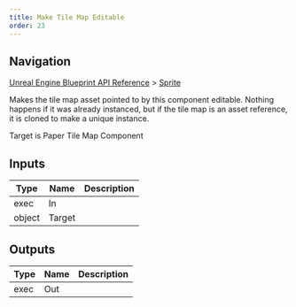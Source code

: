 ```yaml
---
title: Make Tile Map Editable
order: 23
---
```

## Navigation

[Unreal Engine Blueprint API Reference](https://dev.epicgames.com/documentation/en-us/unreal-engine/BlueprintAPI) > [Sprite](https://dev.epicgames.com/documentation/en-us/unreal-engine/BlueprintAPI/Sprite)

Makes the tile map asset pointed to by this component editable. Nothing happens if it was already instanced, but
if the tile map is an asset reference, it is cloned to make a unique instance.

Target is Paper Tile Map Component

## Inputs

| Type | Name | Description |
| --- | --- | --- |
| exec | In |  |
| object | Target |  |

## Outputs

| Type | Name | Description |
| --- | --- | --- |
| exec | Out |  |
